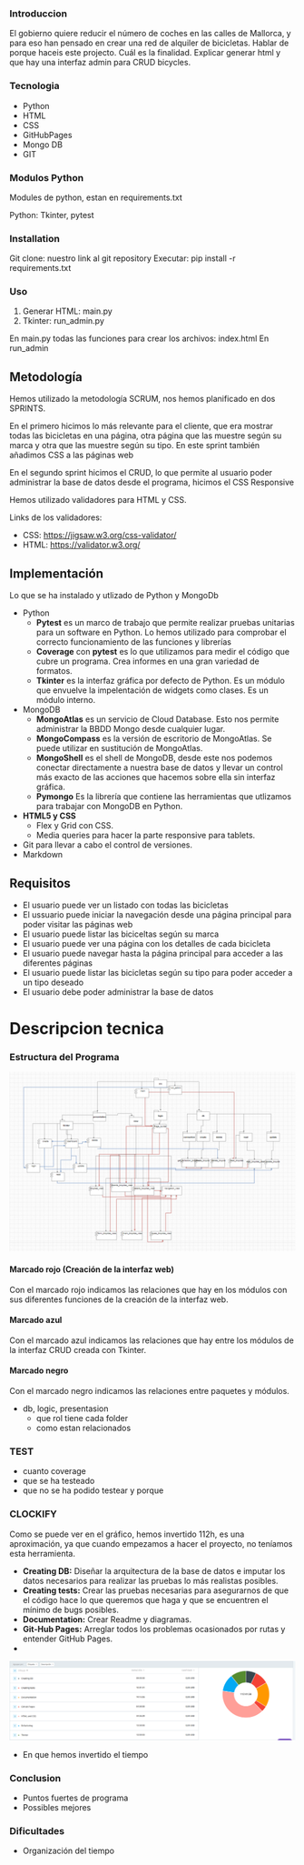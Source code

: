 ### Introduccion
El gobierno quiere reducir el número de coches en las calles de Mallorca, y para eso han pensado en crear una red de alquiler de bicicletas.
Hablar de porque haceis este projecto. Cuál es la finalidad.
Explicar generar html y que hay una interfaz admin para CRUD bicycles.

### Tecnologia
- Python
- HTML
- CSS
- GitHubPages
- Mongo DB
- GIT

### Modulos Python
Modules de python, estan en requirements.txt

Python: Tkinter, pytest


### Installation
Git clone: nuestro link al git repository
Executar: pip install -r requirements.txt


### Uso
1. Generar HTML: main.py
2. Tkinter: run_admin.py

En main.py todas las funciones para crear los archivos:
index.html
En run_admin

## Metodología

Hemos utilizado la metodología SCRUM, nos hemos planificado en dos SPRINTS.

En el primero hicimos lo más relevante para el cliente, que era mostrar todas las bicicletas en una página, otra página
que las muestre según su marca y otra que las muestre según su tipo. En este sprint también añadimos CSS a las páginas web

En el segundo sprint hicimos el CRUD, lo que permite al usuario poder administrar la base de datos desde el programa, hicimos
el CSS Responsive

Hemos utilizado validadores para HTML y CSS.

Links de los validadores:

- CSS: https://jigsaw.w3.org/css-validator/
- HTML: https://validator.w3.org/


## Implementación

Lo que se ha instalado y utlizado de Python y MongoDb

- Python
  - **Pytest** es un marco de trabajo que permite realizar pruebas unitarias para un software en Python. Lo hemos utilizado para comprobar el correcto funcionamiento de las funciones y librerías
  - **Coverage** con **pytest** es lo que utilizamos para medir el código que cubre un programa. Crea informes en una gran variedad de formatos.
  - **Tkinter** es la interfaz gráfica por defecto de Python. Es un módulo que envuelve la impelentación de widgets como clases. Es un módulo interno.
- MongoDB
  - **MongoAtlas** es un servicio de Cloud Database. Esto nos permite administrar la BBDD Mongo desde cualquier lugar.
  - **MongoCompass** es la versión de escritorio de MongoAtlas. Se puede utilizar en sustitución de MongoAtlas.
  - **MongoShell** es el shell de MongoDB, desde este nos podemos conectar directamente a nuestra base de datos y llevar un control más exacto de las acciones que hacemos sobre ella sin interfaz gráfica.
  - **Pymongo** Es la librería que contiene las herramientas que utlizamos para trabajar con MongoDB en Python.
- **HTML5 y CSS**
  - Flex y Grid con CSS.
  - Media queries para hacer la parte responsive para tablets.
- Git para llevar a cabo el control de versiones.
- Markdown

## Requisitos
- El usuario puede ver un listado con todas las bicicletas
- El ussuario puede iniciar la navegación desde una página principal para poder visitar las páginas web
- El usuario puede listar las biciceltas según su marca
- El usuario puede ver una página con los detalles de cada bicicleta
- El usuario puede navegar hasta la página principal para acceder a las diferentes páginas
- El usuario puede listar las bicicletas según su tipo para poder acceder a un tipo deseado
- El usuario debe poder administrar la base de datos

# Descripcion tecnica


### Estructura del Programa

![Diagrama de componentes](/readme_images/image.png)
#### Marcado rojo (Creación de la interfaz web)
Con el marcado rojo indicamos las relaciones que hay en los módulos con sus diferentes funciones de la creación de la interfaz web.

#### Marcado azul
Con el marcado azul indicamos las relaciones que hay entre los módulos de la interfaz CRUD creada con Tkinter.
#### Marcado negro
Con el marcado negro indicamos las relaciones entre paquetes y módulos.


- db, logic, presentasion
    - que rol tiene cada folder
    - como estan relacionados

### TEST 
- cuanto coverage
- que se ha testeado
- que no se ha podido testear y porque


### CLOCKIFY

Como se puede ver en el gráfico, hemos invertido 112h, es una aproximación, ya que cuando empezamos a hacer el proyecto, no teníamos esta herramienta.

- **Creating DB:** Diseñar la arquitectura de la base de datos e imputar los datos necesarios para realizar las pruebas lo más realistas posibles.
- **Creating tests:** Crear las pruebas necesarias para asegurarnos de que el código hace lo que queremos que haga y que se encuentren el mínimo de bugs posibles.
- **Documentation:** Crear Readme y diagramas.
- **Git-Hub Pages:** Arreglar todos los problemas ocasionados por rutas y entender GitHub Pages.
- 

![Gráfico Clockify](/readme_images/Clockify.PNG)
- En que hemos invertido el tiempo

### Conclusion
- Puntos fuertes de programa
- Possibles mejores

### Dificultades

- Organización del tiempo